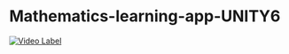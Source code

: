 # Mathematics-learning-app-UNITY6

 [![Video Label](http://img.youtube.com/vi/Fgu2N_8yMB0/0.jpg)](https://youtu.be/Fgu2N_8yMB0)
